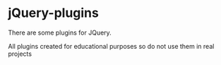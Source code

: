 # jQuery-plugins
There are some plugins for JQuery. 

All plugins created for educational purposes so do not use them in real projects
